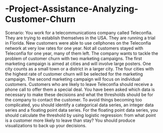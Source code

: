 # -Project-Assistance-Analyzing-Customer-Churn
Scenario: You work for a telecommunications company called Teleconfia.
They are trying to establish themselves in the USA. They are running a trial in Florida.
New customers were able to use cellphones on the Teleconfia network at very low rates for one year.
Not all customers stayed with Teleconfia for one year, many of them left.
The company wants to tackle the problem of customer churn with two marketing campaigns.
The first marketing campaign is aimed at cities and will involve large posters.
One city counts as a small town or a district in a larger city.
The four cities with the highest rate of customer churn will be selected for the marketing campaign.
The second marketing campaign will focus on individual customers. 
Customers who are likely to leave Teleconfia should receive a phone call to offer them a special deal.
You have been asked which data is necessary to make these decisions
and what the thresholds should be for the company to contact the customer.
To avoid things becoming too complicated, you should identify a categorical data series,
an integer data series and a floating point data series.
For the floating point data series,
you should calculate the threshold by using logistic regression:
from what point is a customer more likely to leave than stay?
You should produce visualizations to back up your decisions.
